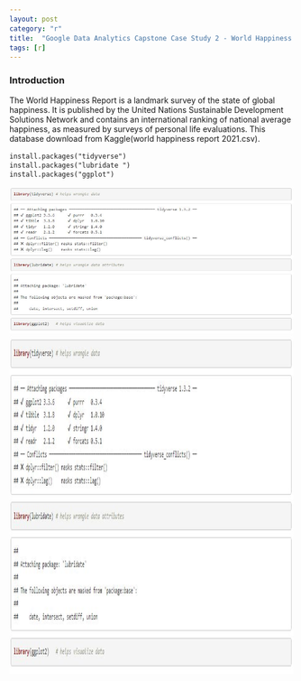 ```yaml
---
layout: post
category: "r"
title:  "Google Data Analytics Capstone Case Study 2 - World Happiness Report"
tags: [r]
---
```

### Introduction

The World Happiness Report is a landmark survey of the state of global happiness. It is published by the United Nations Sustainable Development Solutions Network and contains an international ranking of national average happiness, 
as measured by surveys of personal life evaluations. This database download from Kaggle(world happiness report 2021.csv).

<!-- more -->
```
install.packages("tidyverse")
install.packages("lubridate ")
install.packages("ggplot")
```
![Alt Text](https://github.com/MoonBrillante/moonbrillante.github.io/raw/master/my_picture/worldhappiness001.JPG)
<img src="https://github.com/MoonBrillante/moonbrillante.github.io/raw/master/my_picture/worldhappiness001.JPG" alt="Girl in a jacket" width="1000" height="600">

```
```

```
```

```
```

```
```

```
```

```
```


